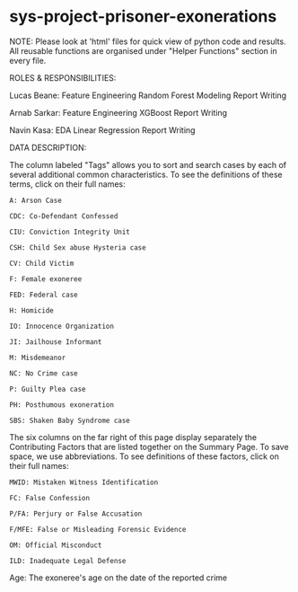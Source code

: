 # sys-project-prisoner-exonerations

NOTE:
Please look at 'html' files for quick view of python code and results.
All reusable functions are organised under "Helper Functions" section in every file.

ROLES & RESPONSIBILITIES:

Lucas Beane:
Feature Engineering
Random Forest Modeling
Report Writing

Arnab Sarkar:
Feature Engineering
XGBoost
Report Writing

Navin Kasa:
EDA
Linear Regression
Report Writing


DATA DESCRIPTION:

The column labeled "Tags" allows you to sort and search cases by each of several additional common characteristics. To see the definitions of these terms, click on their full names:  	
    
    A: Arson Case
    
    CDC: Co-Defendant Confessed
    
    CIU: Conviction Integrity Unit
    
    CSH: Child Sex abuse Hysteria case
    
    CV: Child Victim
    
    F: Female exoneree
    
    FED: Federal case
    
    H: Homicide
    
    IO: Innocence Organization
    
    JI: Jailhouse Informant
    
    M: Misdemeanor
    
    NC: No Crime case
    
    P: Guilty Plea case
    
    PH: Posthumous exoneration
    
    SBS: Shaken Baby Syndrome case
    
The six columns on the far right of this page display separately the Contributing Factors that are listed together on the Summary Page. To save space, we use abbreviations. To see definitions of these factors, click on their full names:

    MWID: Mistaken Witness Identification

    FC: False Confession

    P/FA: Perjury or False Accusation

    F/MFE: False or Misleading Forensic Evidence

    OM: Official Misconduct

    ILD: Inadequate Legal Defense      


Age: The exoneree's age on the date of the reported crime





